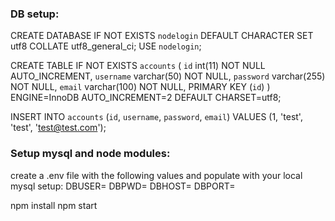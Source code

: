 ### DB setup:

CREATE DATABASE IF NOT EXISTS `nodelogin` DEFAULT CHARACTER SET utf8 COLLATE utf8_general_ci;
USE `nodelogin`;

CREATE TABLE IF NOT EXISTS `accounts` (
`id` int(11) NOT NULL AUTO_INCREMENT,
`username` varchar(50) NOT NULL,
`password` varchar(255) NOT NULL,
`email` varchar(100) NOT NULL,
PRIMARY KEY (`id`)
) ENGINE=InnoDB AUTO_INCREMENT=2 DEFAULT CHARSET=utf8;

INSERT INTO `accounts` (`id`, `username`, `password`, `email`) VALUES (1, 'test', 'test', 'test@test.com');

### Setup mysql and node modules:

create a .env file with the following values and populate with your local mysql setup:
DBUSER=
DBPWD=
DBHOST=
DBPORT=

npm install
npm start
